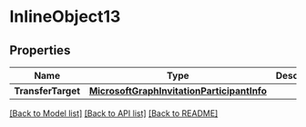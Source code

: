 # InlineObject13

## Properties

Name | Type | Description | Notes
------------ | ------------- | ------------- | -------------
**TransferTarget** | [**MicrosoftGraphInvitationParticipantInfo**](microsoft.graph.invitationParticipantInfo.md) |  | [optional] 

[[Back to Model list]](../README.md#documentation-for-models) [[Back to API list]](../README.md#documentation-for-api-endpoints) [[Back to README]](../README.md)



